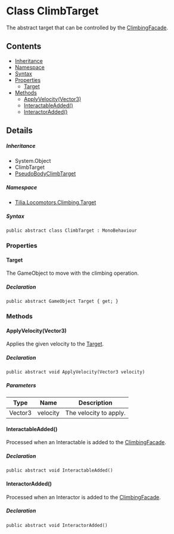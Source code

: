 # Class ClimbTarget

The abstract target that can be controlled by the [ClimbingFacade].

## Contents

* [Inheritance]
* [Namespace]
* [Syntax]
* [Properties]
  * [Target]
* [Methods]
  * [ApplyVelocity(Vector3)]
  * [InteractableAdded()]
  * [InteractorAdded()]

## Details

##### Inheritance

* System.Object
* ClimbTarget
* [PseudoBodyClimbTarget]

##### Namespace

* [Tilia.Locomotors.Climbing.Target]

##### Syntax

```
public abstract class ClimbTarget : MonoBehaviour
```

### Properties

#### Target

The GameObject to move with the climbing operation.

##### Declaration

```
public abstract GameObject Target { get; }
```

### Methods

#### ApplyVelocity(Vector3)

Applies the given velocity to the [Target].

##### Declaration

```
public abstract void ApplyVelocity(Vector3 velocity)
```

##### Parameters

| Type | Name | Description |
| --- | --- | --- |
| Vector3 | velocity | The velocity to apply. |

#### InteractableAdded()

Processed when an Interactable is added to the [ClimbingFacade].

##### Declaration

```
public abstract void InteractableAdded()
```

#### InteractorAdded()

Processed when an Interactor is added to the [ClimbingFacade].

##### Declaration

```
public abstract void InteractorAdded()
```

[ClimbingFacade]: ../ClimbingFacade.md
[PseudoBodyClimbTarget]: PseudoBodyClimbTarget.md
[Tilia.Locomotors.Climbing.Target]: README.md
[Target]: ClimbTarget.md#Target
[Inheritance]: #Inheritance
[Namespace]: #Namespace
[Syntax]: #Syntax
[Properties]: #Properties
[Target]: #Target
[Methods]: #Methods
[ApplyVelocity(Vector3)]: #ApplyVelocityVector3
[InteractableAdded()]: #InteractableAdded
[InteractorAdded()]: #InteractorAdded
